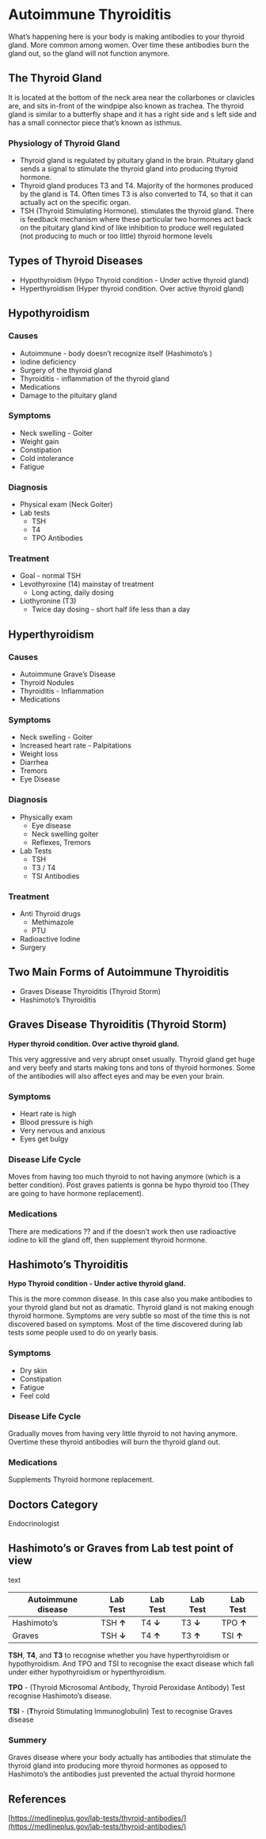 # Autoimmune Thyroiditis

What’s happening here is your body is making antibodies to your thyroid gland. More common among women. Over time these antibodies burn the gland out, so the gland will not function anymore.

## The Thyroid Gland

It is located at the bottom of the neck area near the collarbones or clavicles are, and sits in-front of the windpipe also  known as trachea. The thyroid gland is similar to a butterfly shape and it has a right side and s left side and has a small connector piece that’s known as isthmus.

### Physiology of Thyroid Gland

- Thyroid gland is regulated by pituitary gland in the brain. Pituitary gland sends a signal to stimulate the thyroid gland into producing thyroid hormone.
- Thyroid gland produces T3 and T4. Majority of the hormones produced by the gland is T4. Often times T3 is also converted to T4, so that it can actually act on the specific organ.
- TSH (Thyroid Stimulating Hormone). stimulates the thyroid gland. There is feedback mechanism where these particular two hormones act back on the pituitary gland kind of like inhibition to produce well regulated (not producing to much or too little) thyroid hormone levels

## Types of Thyroid Diseases

- Hypothyroidism (Hypo Thyroid condition - Under active thyroid gland)
- Hyperthyroidism (Hyper thyroid condition. Over active thyroid gland)

## Hypothyroidism

### Causes

- Autoimmune - body doesn’t recognize itself (Hashimoto’s )
- Iodine deficiency
- Surgery of the thyroid gland
- Thyroiditis - inflammation of the thyroid gland
- Medications
- Damage to the pituitary gland

### Symptoms

- Neck swelling - Goiter
- Weight gain
- Constipation
- Cold intolerance
- Fatigue

### Diagnosis

- Physical exam (Neck Goiter)
- Lab tests
    - TSH
    - T4
    - TPO Antibodies

### Treatment

- Goal - normal TSH
- Levothyroxine (14) mainstay of treatment
    - Long acting, daily dosing
- Liothyronine (T3)
    - Twice day dosing - short half life less than a day

## Hyperthyroidism

### Causes

- Autoimmune Grave’s Disease
- Thyroid Nodules
- Thyroiditis - Inflammation
- Medications

### Symptoms

- Neck swelling - Goiter
- Increased heart rate - Palpitations
- Weight loss
- Diarrhea
- Tremors
- Eye Disease

### Diagnosis

- Physically exam
    - Eye disease
    - Neck swelling goiter
    - Reflexes, Tremors
- Lab Tests
    - TSH
    - T3 / T4
    - TSI Antibodies

### Treatment

- Anti Thyroid drugs
    - Methimazole
    - PTU
- Radioactive Iodine
- Surgery

## Two Main Forms of Autoimmune Thyroiditis

- Graves Disease Thyroiditis (Thyroid Storm)
- Hashimoto’s Thyroiditis

## Graves Disease Thyroiditis (Thyroid Storm)

**Hyper thyroid condition. Over active thyroid gland.**

This very aggressive and very abrupt onset usually. Thyroid gland get huge and very beefy and starts making tons and tons of thyroid hormones. Some of the antibodies will also affect eyes and may be even your brain.

### Symptoms

- Heart rate is high
- Blood pressure is high
- Very nervous and anxious
- Eyes get bulgy

### Disease Life Cycle

Moves from having too much thyroid to not having anymore (which is a better condition). Post graves patients is gonna be hypo thyroid too (They are going to have hormone replacement).

### Medications

There are medications ?? and if the doesn’t work then use radioactive iodine to kill the gland off, then supplement thyroid hormone.

## Hashimoto’s Thyroiditis

**Hypo Thyroid condition - Under active thyroid gland.**

This is the more common disease. In this case also you make antibodies to your thyroid gland but not as dramatic. Thyroid gland is not making enough thyroid hormone. Symptoms are very subtle so most of the time this is not discovered based on symptoms. Most of the time discovered during lab tests some people used to do on yearly basis.

### Symptoms

- Dry skin
- Constipation
- Fatigue
- Feel cold

### Disease Life Cycle

Gradually moves from having very little thyroid to not having anymore. Overtime these thyroid antibodies will burn the thyroid gland out.

### Medications

Supplements Thyroid hormone replacement.

## Doctors Category

Endocrinologist

## Hashimoto’s or Graves from Lab test point of view

text

| **Autoimmune disease** | **Lab Test** | **Lab Test** | **Lab Test** | **Lab Test** |
| --- | --- | --- | --- | --- |
| Hashimoto’s | TSH **↑** | T4 **↓** | T3 **↓** | TPO **↑** |
| Graves | TSH **↓** | T4 **↑** | T3 **↑** | TSI **↑** |

**TSH**, **T4**, and **T3** to recognise whether you have hyperthyroidism or hypothyroidism. And TPO and TSI to recognise the exact disease which fall under either hypothyroidism or hyperthyroidism.

**TPO** - (Thyroid Microsomal Antibody, Thyroid Peroxidase Antibody) Test recognise Hashimoto’s disease. 

**TSI** - (**T**hyroid Stimulating Immunoglobulin) Test to recognise Graves disease 

### Summery

Graves disease where your body actually has antibodies that stimulate the thyroid gland into producing more thyroid hormones as opposed to Hashimoto’s the antibodies just prevented the actual thyroid hormone

## References

[https://medlineplus.gov/lab-tests/thyroid-antibodies/](https://medlineplus.gov/lab-tests/thyroid-antibodies/)